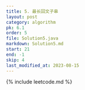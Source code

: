 ```yaml
---
title: 5. 最长回文子串
layout: post
category: algorithm
pk: 6.1
order: 5
file: Solution5.java
markdown: Solution5.md
start: 21
end: -1
skip: 4
last_modified_at: 2023-08-15
---
```


{% include leetcode.md %}